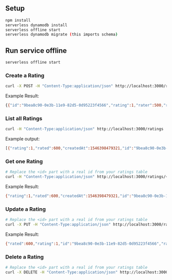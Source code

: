 ## Setup

```bash
npm install
serverless dynamodb install
serverless offline start
serverless dynamodb migrate (this imports schema)
```

## Run service offline

```bash
serverless offline start
```

### Create a Rating

```bash
curl -X POST -H "Content-Type:application/json" http://localhost:3000/ratings --data '{ "rating": 1, "rater": 500, "rated": 600 }'
```

Example Result:
```bash
{{"id":"9bea8c90-0e3b-11e9-82d5-0d95223f4566","rating":1,"rater":500,"rated":600,"createdAt":1546398479321,"updatedAt":1546398479321}
```

### List all Ratings

```bash
curl -H "Content-Type:application/json" http://localhost:3000/ratings
```

Example output:
```bash
[{"rating":1,"rated":600,"createdAt":1546398479321,"id":"9bea8c90-0e3b-11e9-82d5-0d95223f4566","rater":500,"updatedAt":1546398479321}]
```

### Get one Rating

```bash
# Replace the <id> part with a real id from your ratings table
curl -H "Content-Type:application/json" http://localhost:3000/ratings/<id>
```

Example Result:
```bash
{"rating":1,"rated":600,"createdAt":1546398479321,"id":"9bea8c90-0e3b-11e9-82d5-0d95223f4566","rater":500,"updatedAt":1546398479321}
```

### Update a Rating

```bash
# Replace the <id> part with a real id from your ratings table
curl -X PUT -H "Content-Type:application/json" http://localhost:3000/ratings/<id> --data '{ "rating": 1, "rater": 500, "rated": 600 }'
```

Example Result:
```bash
{"rated":600,"rating":1,"id":"9bea8c90-0e3b-11e9-82d5-0d95223f4566","rater":500,"updatedAt":1546399616013}
```

### Delete a Rating

```bash
# Replace the <id> part with a real id from your ratings table
curl -X DELETE -H "Content-Type:application/json" http://localhost:3000/ratings/<id>
```
